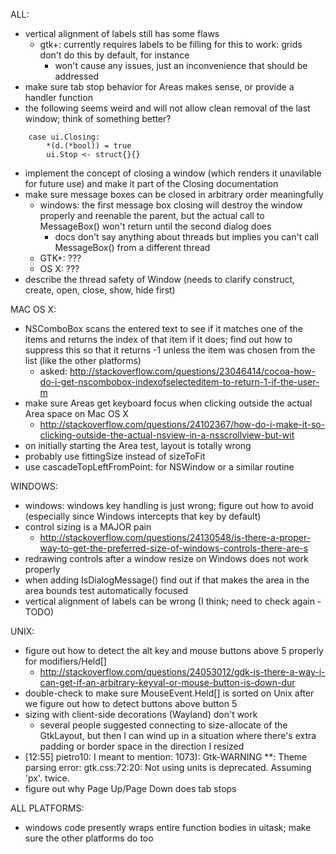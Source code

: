 ALL:
- vertical alignment of labels still has some flaws
	- gtk+: currently requires labels to be filling for this to work: grids don't do this by default, for instance
		- won't cause any issues, just an inconvenience that should be addressed
- make sure tab stop behavior for Areas makes sense, or provide a handler function
- the following seems weird and will not allow clean removal of the last window; think of something better?
```
	case ui.Closing:
		*(d.(*bool)) = true
		ui.Stop <- struct{}{}
```
- implement the concept of closing a window (which renders it unavilable for future use) and make it part of the Closing documentation
- make sure message boxes can be closed in arbitrary order meaningfully
	- windows: the first message box closing will destroy the window properly and reenable the parent, but the actual call to MessageBox() won't return until the second dialog does
		- docs don't say anything about threads but implies you can't call MessageBox() from a different thread
	- GTK+: ???
	- OS X: ???
- describe the thread safety of Window (needs to clarify construct, create, open, close, show, hide first)

MAC OS X:
- NSComboBox scans the entered text to see if it matches one of the items and returns the index of that item if it does; find out how to suppress this so that it returns -1 unless the item was chosen from the list (like the other platforms)
	- asked: http://stackoverflow.com/questions/23046414/cocoa-how-do-i-get-nscombobox-indexofselecteditem-to-return-1-if-the-user-m
- make sure Areas get keyboard focus when clicking outside the actual Area space on Mac OS X
	- http://stackoverflow.com/questions/24102367/how-do-i-make-it-so-clicking-outside-the-actual-nsview-in-a-nsscrollview-but-wit
- on initially starting the Area test, layout is totally wrong
- probably use fittingSize instead of sizeToFit
- use cascadeTopLeftFromPoint: for NSWindow or a similar routine

WINDOWS:
- windows: windows key handling is just wrong; figure out how to avoid (especially since Windows intercepts that key by default)
- control sizing is a MAJOR pain
	- http://stackoverflow.com/questions/24130548/is-there-a-proper-way-to-get-the-preferred-size-of-windows-controls-there-are-s
- redrawing controls after a window resize on Windows does not work properly
- when adding IsDialogMessage() find out if that makes the area in the area bounds test automatically focused
- vertical alignment of labels can be wrong (I think; need to check again - TODO)

UNIX:
- figure out how to detect the alt key and mouse buttons above 5 properly for modifiers/Held[]
	- http://stackoverflow.com/questions/24053012/gdk-is-there-a-way-i-can-get-if-an-arbitrary-keyval-or-mouse-button-is-down-dur
- double-check to make sure MouseEvent.Held[] is sorted on Unix after we figure out how to detect buttons above button 5
- sizing with client-side decorations (Wayland) don't work
	- several people suggested connecting to size-allocate of the GtkLayout, but then I can wind up in a situation where there's extra padding or border space in the direction I resized
- [12:55] <myklgo> pietro10: I meant to mention: 1073): Gtk-WARNING **: Theme parsing error: gtk.css:72:20: Not using units is deprecated. Assuming 'px'.    twice.
- figure out why Page Up/Page Down does tab stops

ALL PLATFORMS:
- windows code presently wraps entire function bodies in uitask; make sure the other platforms do too
